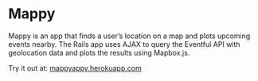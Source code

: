# Mappy

Mappy is an app that finds a user’s location on a map and plots upcoming events nearby. The Rails app uses AJAX to query the Eventful API with geolocation data and plots the results using Mapbox.js.

Try it out at:
[mappyappy.herokuapp.com](https://mappyappy.herokuapp.com/)
